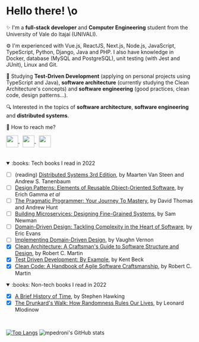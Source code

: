# Hello there! \o

:sparkles: I'm a **full-stack developer** and **Computer Engineering** student from the University of Vale do Itajaí (UNIVALI).

:gear: I'm experienced with Vue.js, ReactJS, Next.js, Node.js, JavaScript, TypeScript, Python, Django, Java and PHP. I also have knowledge in Docker, database (MySQL and PostgreSQL), unit testing (with Jest and JUnit), Linux and Git.

:seedling: Studying **Test-Driven Development** (applying on personal projects using TypeScript and Java), **software architecture** (currently studying the Clean Architecture's concepts) and **software engineering** (good practices, clean code, design patterns...).

:mag: Interested in the topics of **software architecture**, **software engineering** and **distributed systems**.

:link: How to reach me?

<a href="https://www.linkedin.com/in/matheus-pedroni">
  <img src="https://cdn-icons-png.flaticon.com/512/174/174857.png" width="32" align="center" />
</a>&nbsp;
<a href="mailto:mpedroni77@gmail.com">
  <img src="https://logodownload.org/wp-content/uploads/2018/03/gmail-logo-2-1.png" width="32" align="center" />
</a>&nbsp;
<a href="https://twitter.com/_mpedroni">
  <img src="https://logodownload.org/wp-content/uploads/2014/09/twitter-logo-4.png" width="32" align="center" />
</a>

<br />
<br />
<br />

<details open>
<summary>:books: Tech books I read in 2022</summary>

- [ ] (reading) [Distributed Systems 3rd Edition](https://www.amazon.com/Distributed-Systems-Maarten-van-Steen/dp/1543057381), by Maarten Van Steen and Andrew S. Tanenbaum
- [ ] [Design Patterns: Elements of Reusable Object-Oriented Software](https://www.amazon.com/-/pt/dp/0201633612/ref=tmm_hrd_swatch_0?_encoding=UTF8&qid=1659045339&sr=1-1&language=en_US), by Erich Gamma *et al*
- [ ] [The Pragmatic Programmer: Your Journey To Mastery](https://www.amazon.com/-/pt/dp/0135957052/ref=tmm_hrd_swatch_0?_encoding=UTF8&qid=1659045511&sr=1-1&language=en_US), by David Thomas and Andrew Hunt
- [ ] [Building Microservices: Designing Fine-Grained Systems](https://www.amazon.com.br/Building-Microservices-Second-Sam-Newman/dp/1492034029/ref=pd_bxgy_img_sccl_2/139-7104005-8814030?pd_rd_w=82QYZ&content-id=amzn1.sym.57f5b0c5-8f2e-45a4-8595-2eb0fcbe85cd&pf_rd_p=57f5b0c5-8f2e-45a4-8595-2eb0fcbe85cd&pf_rd_r=QYZPQ4M51XVGP9TXN9R9&pd_rd_wg=E0RIo&pd_rd_r=82e1a9b1-3ccd-4814-b94c-b24303adbd88&pd_rd_i=1492034029&psc=1&language=en_US), by Sam Newman
- [ ] [Domain-Driven Design: Tackling Complexity in the Heart of Software](https://www.amazon.com/-/pt/dp/0321125215/ref=sr_1_1?__mk_pt_BR=%C3%85M%C3%85%C5%BD%C3%95%C3%91&keywords=domain+driven+design&qid=1659046514&s=books&sr=1-1&language=en_US), by Eric Evans
- [ ] [Implementing Domain-Driven Design](https://www.amazon.com/-/pt/dp/0321834577/ref=pd_bxgy_sccl_1/140-0625310-5927205?pd_rd_w=BXsG0&content-id=amzn1.sym.7757a8b5-874e-4a67-9d85-54ed32f01737&pf_rd_p=7757a8b5-874e-4a67-9d85-54ed32f01737&pf_rd_r=824R209HT4TRE7CTBS7R&pd_rd_wg=ShL6e&pd_rd_r=b6b68ffe-d800-43af-82db-29a633d0634f&pd_rd_i=0321834577&psc=1&language=en_US), by Vaughn Vernon
- [x] [Clean Architecture: A Craftsman's Guide to Software Structure and Design](https://www.amazon.com/-/pt/dp/0134494164/ref=sr_1_1?keywords=clean+architecture&qid=1659045265&s=books&sprefix=clean+%2Cstripbooks-intl-ship%2C207&sr=1-1&language=en_US), by Robert C. Martin
- [x] [Test Driven Development: By Example](https://www.amazon.com/-/pt/dp/0321146530/ref=sr_1_1?keywords=test+driven+development&qid=1659045199&s=books&sprefix=test+driven+%2Cstripbooks-intl-ship%2C206&sr=1-1&language=en_US), by Kent Beck
- [x] [Clean Code: A Handbook of Agile Software Craftsmanship](https://www.amazon.com/-/pt/dp/0132350882/ref=sr_1_1?keywords=clean+code&qid=1659045071&s=books&sprefix=clean+code%2Cstripbooks-intl-ship%2C242&sr=1-1&language=en_US), by Robert C. Martin

</details>

<details open>
<summary>:books: Non-tech books I read in 2022</summary>

- [x] [A Brief History of Time](https://www.amazon.com/Brief-History-Time-Other-Essays/dp/0553109537/ref=tmm_hrd_swatch_0?_encoding=UTF8&qid=1659047834&sr=8-1&language=en_US), by Stephen Hawking
- [x] [The Drunkard's Walk: How Randomness Rules Our Lives](https://www.amazon.com/The-Drunkards-Walk-audiobook/dp/B001BSJHRC/ref=sr_1_1?keywords=the+drunkards+walk&qid=1659048049&sprefix=the+drunk%2Caps%2C315&sr=8-1&language=en_US), by Leonard Mlodinow

</details>

<br />

[![Top Langs](https://github-readme-stats.vercel.app/api/top-langs/?username=mpedroni&theme=dracula&hide_border=true&layout=compact)](https://github.com/mpedroni)
![mpedroni's GitHub stats](https://github-readme-stats.vercel.app/api?username=mpedroni&theme=dracula&hide_border=true&show_icons=true&custom_title=My%20GitHub%20Stats)
